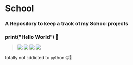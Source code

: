# School
### A Repository to keep a track of my School projects

### print("Hello World") 👋

>[![](https://img.shields.io/static/v1?label=HARSHPATEL&logo=github&message=Follow&color=orange)](https://github.com/HarshPatel5940)
>[![](https://img.shields.io/static/v1?label=MyDiscordServer&logo=Discord&message=JoinNow&color=cyan)](https://discord.gg/WFVB3k5Dfq)
>[![](https://img.shields.io/static/v1?label=HARSHPATEL&logo=twitter&message=Follow&color=blue)](https://twitter.com/intent/follow?screen_name=HarshPatelN1)
>[![](https://img.shields.io/static/v1?label=Fiver&logo=youtube&message=Follow&color=lime)](https://www.fiverr.com/share/r90egx)

totally not addicted to python 🤐🥲